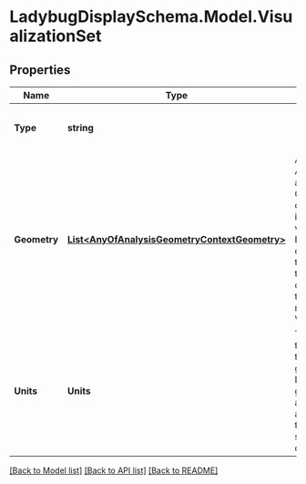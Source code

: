 
# LadybugDisplaySchema.Model.VisualizationSet

## Properties

Name | Type | Description | Notes
------------ | ------------- | ------------- | -------------
**Type** | **string** |  | [optional] [readonly] [default to "VisualizationSet"]
**Geometry** | [**List&lt;AnyOfAnalysisGeometryContextGeometry&gt;**](AnyOfAnalysisGeometryContextGeometry.md) | A list of AnalysisGeometry and ContextGeometry objects to display in the visualization. Each geometry object will typically be translated to its own layer within the interface that renders the VisualizationSet. | [optional] 
**Units** | **Units** | Text indicating the units in which the model geometry exists. If None, the geometry will always be assumed to be in the current units system of the display interface. | [optional] 

[[Back to Model list]](../README.md#documentation-for-models)
[[Back to API list]](../README.md#documentation-for-api-endpoints)
[[Back to README]](../README.md)

